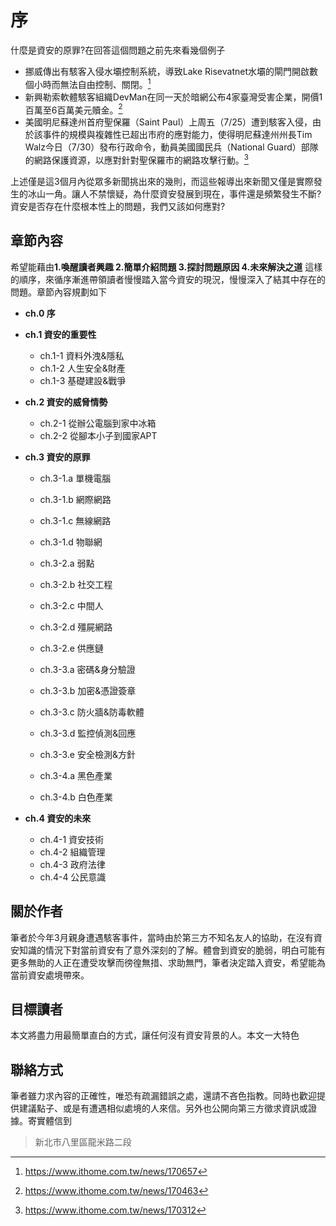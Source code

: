 # 序

什麼是資安的原罪?在回答這個問題之前先來看幾個例子

- 挪威傳出有駭客入侵水壩控制系統，導致Lake Risevatnet水壩的閘門開啟數個小時而無法自由控制、關閉。[^1]
- 新興勒索軟體駭客組織DevMan在同一天於暗網公布4家臺灣受害企業，開價1百萬至6百萬美元贖金。[^2]
- 美國明尼蘇達州首府聖保羅（Saint Paul）上周五（7/25）遭到駭客入侵，由於該事件的規模與複雜性已超出市府的應對能力，使得明尼蘇達州州長Tim Walz今日（7/30）發布行政命令，動員美國國民兵（National Guard）部隊的網路保護資源，以應對針對聖保羅市的網路攻擊行動。[^3]

上述僅是這3個月內從眾多新聞挑出來的幾則，而這些報導出來新聞又僅是實際發生的冰山一角。讓人不禁懷疑，為什麼資安發展到現在，事件還是頻繁發生不斷?資安是否存在什麼根本性上的問題，我們又該如何應對?

## 章節內容
希望能藉由**1.喚醒讀者興趣 2.簡單介紹問題 3.探討問題原因 4.未來解決之道** 這樣的順序，來循序漸進帶領讀者慢慢踏入當今資安的現況，慢慢深入了結其中存在的問題。章節內容規劃如下

- **ch.0 序**

- **ch.1 資安的重要性**
    - ch.1-1 資料外洩&隱私
    - ch.1-2 人生安全&財產
    - ch.1-3 基礎建設&戰爭

- **ch.2 資安的威脅情勢**
    - ch.2-1 從辦公電腦到家中冰箱
    - ch.2-2 從腳本小子到國家APT

- **ch.3 資安的原罪**
    - ch.3-1.a 單機電腦
    - ch.3-1.b 網際網路
    - ch.3-1.c 無線網路
    - ch.3-1.d 物聯網
    
    - ch.3-2.a 弱點
    - ch.3-2.b 社交工程
    - ch.3-2.c 中間人
    - ch.3-2.d 殭屍網路 
    - ch.3-2.e 供應鏈

    - ch.3-3.a 密碼&身分驗證
    - ch.3-3.b 加密&憑證簽章
    - ch.3-3.c 防火牆&防毒軟體 
    - ch.3-3.d 監控偵測&回應
    - ch.3-3.e 安全檢測&方針
    
    - ch.3-4.a 黑色產業
    - ch.3-4.b 白色產業

- **ch.4 資安的未來**
    - ch.4-1 資安技術
    - ch.4-2 組織管理
    - ch.4-3 政府法律
    - ch.4-4 公民意識

## 關於作者

筆者於今年3月親身遭遇駭客事件，當時由於第三方不知名友人的協助，在沒有資安知識的情況下對當前資安有了意外深刻的了解。體會到資安的脆弱，明白可能有更多無助的人正在遭受攻擊而徬徨無措、求助無門，筆者決定踏入資安，希望能為當前資安處境帶來。

## 目標讀者

本文將盡力用最簡單直白的方式，讓任何沒有資安背景的人。本文一大特色


## 聯絡方式

筆者雖力求內容的正確性，唯恐有疏漏錯誤之處，還請不吝色指教。同時也歡迎提供建議點子、或是有遭遇相似處境的人來信。另外也公開向第三方徵求資訊或證據。寄實體信到
> 新北市八里區龍米路二段


[^1]: https://www.ithome.com.tw/news/170657
[^2]: https://www.ithome.com.tw/news/170463
[^3]: https://www.ithome.com.tw/news/170312